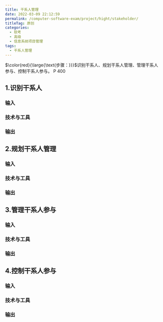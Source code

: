 ```yaml
---
title: 干系人管理
date: 2022-03-09 22:12:59
permalink: /computer-software-exam/project/hight/stakeholder/
titleTag: 原创
categories: 
  - 软考
  - 高级
  - 信息系统项目管理
tags: 
  - 干系人管理
---
```


$\color{red}{\large{\text{步骤：}}}$识别干系人、规划干系人管理、管理干系人参与、控制干系人参与。
P 400
<!-- more -->

## 1.识别干系人

### 输入

### 技术与工具

### 输出

## 2.规划干系人管理

### 输入

### 技术与工具

### 输出

## 3.管理干系人参与

### 输入

### 技术与工具

### 输出

## 4.控制干系人参与

### 输入

### 技术与工具

### 输出
